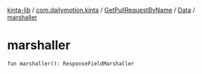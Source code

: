 [kinta-lib](../../../index.md) / [com.dailymotion.kinta](../../index.md) / [GetPullRequestByName](../index.md) / [Data](index.md) / [marshaller](./marshaller.md)

# marshaller

`fun marshaller(): ResponseFieldMarshaller`